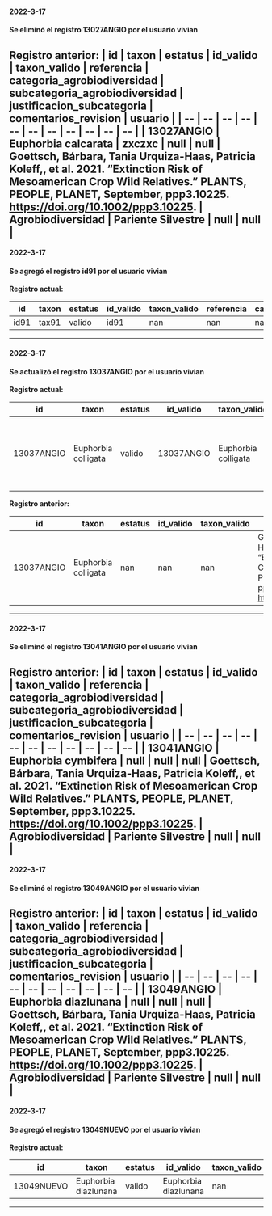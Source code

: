 
#### 2022-3-17

#### Se eliminó el registro 13027ANGIO por el usuario vivian

**Registro anterior:** 
| id | taxon | estatus | id_valido | taxon_valido | referencia | categoria_agrobiodiversidad | subcategoria_agrobiodiversidad | justificacion_subcategoria | comentarios_revision | usuario |
| -- | -- | -- | -- | -- | -- | -- | -- | -- | -- | -- | 
 | 13027ANGIO | Euphorbia calcarata | zxczxc | null | null | Goettsch, Bárbara, Tania Urquiza-Haas, Patricia Koleff,, et al. 2021. “Extinction Risk of Mesoamerican Crop Wild Relatives.” PLANTS, PEOPLE, PLANET, September, ppp3.10225. https://doi.org/10.1002/ppp3.10225. | Agrobiodiversidad | Pariente Silvestre | null | null | 
-------------------------------

#### 2022-3-17

#### Se agregó el registro id91 por el usuario vivian

**Registro actual:**

| id | taxon | estatus | id_valido | taxon_valido | referencia | categoria_agrobiodiversidad | subcategoria_agrobiodiversidad | justificacion_subcategoria | comentarios_revision | usuario |
| -- | -- | -- | -- | -- | -- | -- | -- | -- | -- | -- |
| id91 | tax91 | valido | id91 | nan | nan | nan | nan | nan | nan | vivian | 
-------------------------------

#### 2022-3-17

#### Se actualizó el registro 13037ANGIO por el usuario vivian

**Registro actual:**

| id | taxon | estatus | id_valido | taxon_valido | referencia | categoria_agrobiodiversidad | subcategoria_agrobiodiversidad | justificacion_subcategoria | comentarios_revision | usuario |
| -- | -- | -- | -- | -- | -- | -- | -- | -- | -- | -- |
| 13037ANGIO | Euphorbia colligata | valido | 13037ANGIO | Euphorbia colligata | Goettsch, Bárbara, Tania Urquiza-Haas, Patricia Koleff,, et al. 2021. “Extinction Risk of Mesoamerican Crop Wild Relatives.” PLANTS, PEOPLE, PLANET, September, ppp3.10225. https://doi.org/10.1002/ppp3.10225. | Agrobiodiversidad | Pariente Silvestre | nan | nan | vivian | 

**Registro anterior:** 

| id | taxon | estatus | id_valido | taxon_valido | referencia | categoria_agrobiodiversidad | subcategoria_agrobiodiversidad | justificacion_subcategoria | comentarios_revision | usuario |
| -- | -- | -- | -- | -- | -- | -- | -- | -- | -- | -- |
| 13037ANGIO | Euphorbia colligata | nan | nan | nan | Goettsch, Bárbara, Tania Urquiza-Haas, Patricia Koleff,, et al. 2021. “Extinction Risk of Mesoamerican Crop Wild Relatives.” PLANTS, PEOPLE, PLANET, September, ppp3.10225. https://doi.org/10.1002/ppp3.10225. | Agrobiodiversidad | Pariente Silvestre | nan | nan | nan | 
-------------------------------

#### 2022-3-17

#### Se eliminó el registro 13041ANGIO por el usuario vivian

**Registro anterior:** 
| id | taxon | estatus | id_valido | taxon_valido | referencia | categoria_agrobiodiversidad | subcategoria_agrobiodiversidad | justificacion_subcategoria | comentarios_revision | usuario |
| -- | -- | -- | -- | -- | -- | -- | -- | -- | -- | -- | 
 | 13041ANGIO | Euphorbia cymbifera | null | null | null | Goettsch, Bárbara, Tania Urquiza-Haas, Patricia Koleff,, et al. 2021. “Extinction Risk of Mesoamerican Crop Wild Relatives.” PLANTS, PEOPLE, PLANET, September, ppp3.10225. https://doi.org/10.1002/ppp3.10225. | Agrobiodiversidad | Pariente Silvestre | null | null | 
-------------------------------

#### 2022-3-17

#### Se eliminó el registro 13049ANGIO por el usuario vivian

**Registro anterior:** 
| id | taxon | estatus | id_valido | taxon_valido | referencia | categoria_agrobiodiversidad | subcategoria_agrobiodiversidad | justificacion_subcategoria | comentarios_revision | usuario |
| -- | -- | -- | -- | -- | -- | -- | -- | -- | -- | -- | 
 | 13049ANGIO | Euphorbia diazlunana | null | null | null | Goettsch, Bárbara, Tania Urquiza-Haas, Patricia Koleff,, et al. 2021. “Extinction Risk of Mesoamerican Crop Wild Relatives.” PLANTS, PEOPLE, PLANET, September, ppp3.10225. https://doi.org/10.1002/ppp3.10225. | Agrobiodiversidad | Pariente Silvestre | null | null | 
-------------------------------

#### 2022-3-17

#### Se agregó el registro 13049NUEVO por el usuario vivian

**Registro actual:**

| id | taxon | estatus | id_valido | taxon_valido | referencia | categoria_agrobiodiversidad | subcategoria_agrobiodiversidad | justificacion_subcategoria | comentarios_revision | usuario |
| -- | -- | -- | -- | -- | -- | -- | -- | -- | -- | -- |
| 13049NUEVO | Euphorbia diazlunana | valido | Euphorbia diazlunana | nan | nan | nan | nan | nan | nan | vivian | 
-------------------------------

